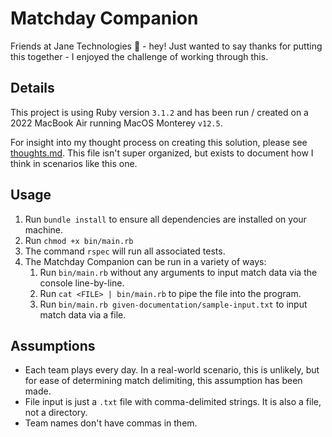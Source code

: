 # Matchday Companion

Friends at Jane Technologies 💛 - hey! Just wanted to say thanks for putting this together - I enjoyed the challenge of working through this.

## Details

This project is using Ruby version `3.1.2` and has been run / created on a 2022 MacBook Air running MacOS Monterey `v12.5`.

For insight into my thought process on creating this solution, please see [thoughts.md](thoughts.md). This file isn't super organized, but exists to document how I think in scenarios like this one.

## Usage

1. Run `bundle install` to ensure all dependencies are installed on your machine.
2. Run `chmod +x bin/main.rb` <!-- TODO: Figure out how to not have to do this lol. There's gotta be a way. -->
3. The command `rspec` will run all associated tests.
4. The Matchday Companion can be run in a variety of ways:
   1. Run `bin/main.rb` without any arguments to input match data via the console line-by-line.
   2. Run `cat <FILE> | bin/main.rb` to pipe the file into the program.
   3. Run `bin/main.rb given-documentation/sample-input.txt` to input match data via a file.

## Assumptions

- Each team plays every day. In a real-world scenario, this is unlikely, but for ease of determining match delimiting, this assumption has been made.
- File input is just a `.txt` file with comma-delimited strings. It is also a file, not a directory.
- Team names don't have commas in them.
